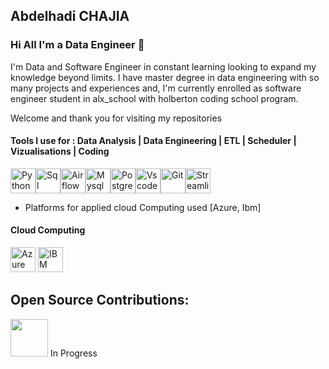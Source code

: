 ## <strong>Abdelhadi CHAJIA</strong>

### Hi All I'm a Data Engineer 👋

I'm Data and Software Engineer in constant learning looking to expand my knowledge beyond limits. I have master degree in data engineering with so many projects and experiences and, I'm currently enrolled as software engineer student in alx_school with holberton coding school program.

Welcome and thank you for visiting my repositories

#### Tools I use for : Data Analysis | Data Engineering | ETL | Scheduler | Vizualisations | Coding

<img src="https://cdn.jsdelivr.net/gh/devicons/devicon@latest/icons/python/python-original.svg" alt="Python" width="40px" height="40px" /><img src="https://cdn.jsdelivr.net/gh/devicons/devicon@latest/icons/azuresqldatabase/azuresqldatabase-original.svg" alt="Sql" width="40px" height="40px" /><img src="https://cdn.jsdelivr.net/gh/devicons/devicon@latest/icons/apacheairflow/apacheairflow-original.svg" alt="Airflow" width="40px" height="40px" /><img src="https://cdn.jsdelivr.net/gh/devicons/devicon@latest/icons/mysql/mysql-original-wordmark.svg" alt="Mysql" width="40px" height="40px"/><img src="https://cdn.jsdelivr.net/gh/devicons/devicon@latest/icons/postgresql/postgresql-original-wordmark.svg" alt="Postgresql" width="40px" height="40px"/><img src="https://cdn.jsdelivr.net/gh/devicons/devicon@latest/icons/vscode/vscode-original-wordmark.svg"  alt="Vscode" width="40px" height="40px"/><img src="https://cdn.jsdelivr.net/gh/devicons/devicon@latest/icons/git/git-original.svg" alt="Git" width="40px" height="40px"  /><img src="https://cdn.jsdelivr.net/gh/devicons/devicon@latest/icons/streamlit/streamlit-original.svg" alt="Streamlit" width="40px" height="40px" />

- Platforms for applied cloud Computing used [Azure, Ibm]

#### Cloud Computing

<a href="https://azure.microsoft.com/fr-fr" rel="nofollow"> <img src="https://www.svgrepo.com/show/353467/azure-icon.svg" alt="Azure Cloud" width="40" height="40" style="max-width: 100%;"></a>
<a href="https://www.ibm.com/cloud" rel="nofollow"> <img src="https://www.vectorlogo.zone/logos/ibm_cloud/ibm_cloud-icon.svg" alt="IBM Cloud" width="40" height="40" style="max-width: 100%;"></a>


## Open Source Contributions:

<img src="https://media.giphy.com/media/XzqEFZ06NSFgXaut2g/giphy.gif" width="60px"> In Progress
